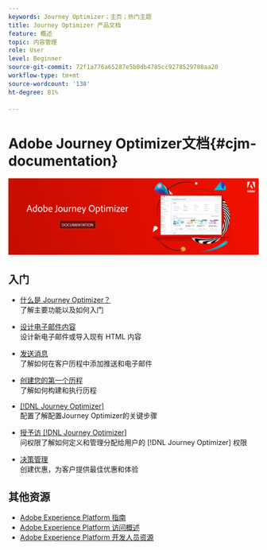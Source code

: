 ```yaml
---
keywords: Journey Optimizer；主页；热门主题
title: Journey Optimizer 产品文档
feature: 概述
topic: 内容管理
role: User
level: Beginner
source-git-commit: 72f1a776a65287e5b0db4785cc9278529708aa20
workflow-type: tm+mt
source-wordcount: '138'
ht-degree: 81%

---
```


# Adobe Journey Optimizer文档{#cjm-documentation}

![](using/assets/do-not-localize/banner-cjm.png)


## 入门

* [什么是 Journey Optimizer？](using/get-started.md) </br> 了解主要功能以及如何入门

* [设计电子邮件内容](using/design-emails.md) </br>设计新电子邮件或导入现有 HTML 内容

* [发送消息](using/building-journeys/journeys-message.md) </br>了解如何在客户历程中添加推送和电子邮件

* [创建您的第一个历程](using/building-journeys/journeys-uc.md) </br>了解如何构建和执行历程

* [ [!DNL Journey Optimizer]](using/configuration/get-started-configuration.md) </br>配置了解配置Journey Optimizer的关键步骤

* [授予访 [!DNL Journey Optimizer]](using/administration/permissions-overview.md) </br> 问权限了解如何定义和管理分配给用户的 [!DNL Journey Optimizer] 权限

* [决策管理](using/offers/get-started/starting-offer-decisioning.md) </br>创建优惠，为客户提供最佳优惠和体验

## 其他资源

* [Adobe Experience Platform 指南](https://experienceleague.adobe.com/docs/experience-platform/landing/home.html?lang=zh-Hans)
* [Adobe Experience Platform 访问概述](https://experienceleague.adobe.com/docs/experience-platform/access-control/home.html?lang=zh-Hans)
* [Adobe Experience Platform 开发人员资源](https://www.adobe.com/cn/experience-platform/documentation-and-developer-resources.html)
